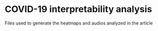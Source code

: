 # COVID-19 interpretability analysis

Files used to generate the heatmaps and audios analyzed in the article
